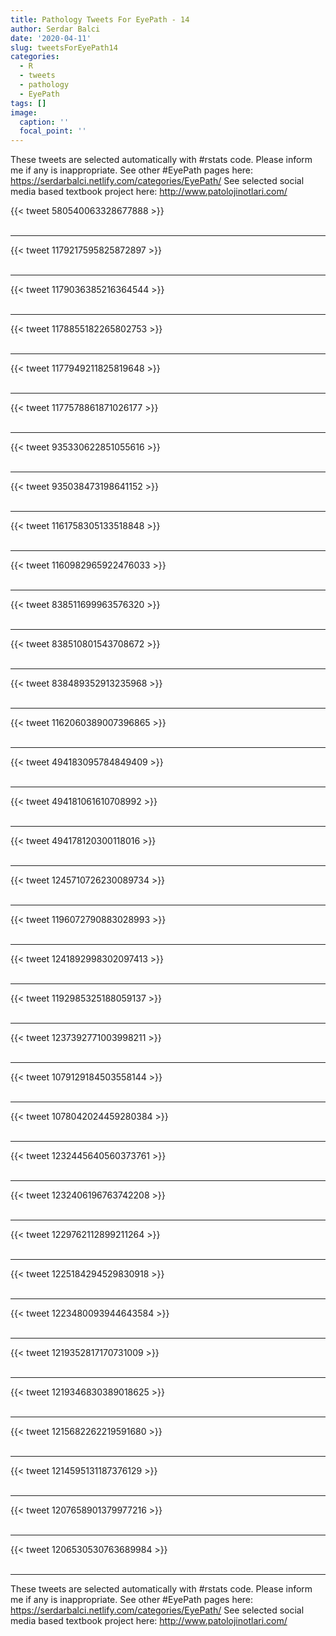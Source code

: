 ```yaml
---
title: Pathology Tweets For EyePath - 14
author: Serdar Balci
date: '2020-04-11'
slug: tweetsForEyePath14
categories:
  - R
  - tweets
  - pathology
  - EyePath
tags: []
image:
  caption: ''
  focal_point: ''
---
```



These tweets are selected automatically with #rstats code. Please inform me if any is inappropriate.
See other #EyePath pages here: https://serdarbalci.netlify.com/categories/EyePath/ 
See selected social media based textbook project here: http://www.patolojinotlari.com/

{{< tweet 580540063328677888 >}}
<br>
<br>
<hr>
{{< tweet 1179217595825872897 >}}
<br>
<br>
<hr>
{{< tweet 1179036385216364544 >}}
<br>
<br>
<hr>
{{< tweet 1178855182265802753 >}}
<br>
<br>
<hr>
{{< tweet 1177949211825819648 >}}
<br>
<br>
<hr>
{{< tweet 1177578861871026177 >}}
<br>
<br>
<hr>
{{< tweet 935330622851055616 >}}
<br>
<br>
<hr>
{{< tweet 935038473198641152 >}}
<br>
<br>
<hr>
{{< tweet 1161758305133518848 >}}
<br>
<br>
<hr>
{{< tweet 1160982965922476033 >}}
<br>
<br>
<hr>
{{< tweet 838511699963576320 >}}
<br>
<br>
<hr>
{{< tweet 838510801543708672 >}}
<br>
<br>
<hr>
{{< tweet 838489352913235968 >}}
<br>
<br>
<hr>
{{< tweet 1162060389007396865 >}}
<br>
<br>
<hr>
{{< tweet 494183095784849409 >}}
<br>
<br>
<hr>
{{< tweet 494181061610708992 >}}
<br>
<br>
<hr>
{{< tweet 494178120300118016 >}}
<br>
<br>
<hr>
{{< tweet 1245710726230089734 >}}
<br>
<br>
<hr>
{{< tweet 1196072790883028993 >}}
<br>
<br>
<hr>
{{< tweet 1241892998302097413 >}}
<br>
<br>
<hr>
{{< tweet 1192985325188059137 >}}
<br>
<br>
<hr>
{{< tweet 1237392771003998211 >}}
<br>
<br>
<hr>
{{< tweet 1079129184503558144 >}}
<br>
<br>
<hr>
{{< tweet 1078042024459280384 >}}
<br>
<br>
<hr>
{{< tweet 1232445640560373761 >}}
<br>
<br>
<hr>
{{< tweet 1232406196763742208 >}}
<br>
<br>
<hr>
{{< tweet 1229762112899211264 >}}
<br>
<br>
<hr>
{{< tweet 1225184294529830918 >}}
<br>
<br>
<hr>
{{< tweet 1223480093944643584 >}}
<br>
<br>
<hr>
{{< tweet 1219352817170731009 >}}
<br>
<br>
<hr>
{{< tweet 1219346830389018625 >}}
<br>
<br>
<hr>
{{< tweet 1215682262219591680 >}}
<br>
<br>
<hr>
{{< tweet 1214595131187376129 >}}
<br>
<br>
<hr>
{{< tweet 1207658901379977216 >}}
<br>
<br>
<hr>
{{< tweet 1206530530763689984 >}}
<br>
<br>
<hr>


These tweets are selected automatically with #rstats code. Please inform me if any is inappropriate.
See other #EyePath pages here: https://serdarbalci.netlify.com/categories/EyePath/ 
See selected social media based textbook project here: http://www.patolojinotlari.com/
